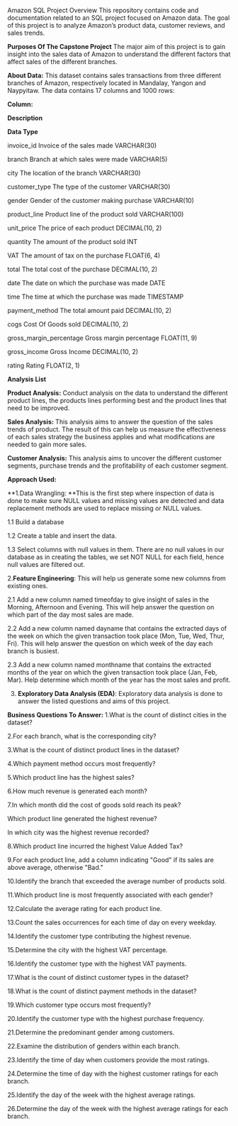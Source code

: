 Amazon SQL Project
Overview
This repository contains code and documentation related to an SQL project focused on Amazon data. The goal of this project is to analyze Amazon’s product data, customer reviews, and sales trends.

**Purposes Of The Capstone Project**
The major aim of this project is to gain insight into the sales data of Amazon to understand the different factors that affect sales of the different branches.

**About Data:**
This dataset contains sales transactions from three different branches of Amazon, respectively located in Mandalay, Yangon and Naypyitaw. The data contains 17 columns and 1000 rows:

**Column:**

**Description**

**Data Type**

invoice_id
Invoice of the sales made
VARCHAR(30)

branch
Branch at which sales were made
VARCHAR(5)

city
The location of the branch
VARCHAR(30)

customer_type
The type of the customer
VARCHAR(30)

gender
Gender of the customer making purchase
VARCHAR(10)

product_line
Product line of the product sold
VARCHAR(100)

unit_price
The price of each product
DECIMAL(10, 2)

quantity
The amount of the product sold
INT

VAT
The amount of tax on the purchase
FLOAT(6, 4)

total
The total cost of the purchase
DECIMAL(10, 2)

date
The date on which the purchase was made
DATE

time
The time at which the purchase was made
TIMESTAMP

payment_method
The total amount paid
DECIMAL(10, 2)

cogs
Cost Of Goods sold
DECIMAL(10, 2)

gross_margin_percentage
Gross margin percentage
FLOAT(11, 9)

gross_income
Gross Income
DECIMAL(10, 2)

rating
Rating
FLOAT(2, 1)


**Analysis List**

**Product Analysis:**
Conduct analysis on the data to understand the different product lines, the products lines performing best and the product lines that need to be improved.

**Sales Analysis:**
This analysis aims to answer the question of the sales trends of product. The result of this can help us measure the effectiveness of each sales strategy the business applies and what modifications are needed to gain more sales.

**Customer Analysis:**
This analysis aims to uncover the different customer segments, purchase trends and the profitability of each customer segment.


**Approach Used:**

**1.Data Wrangling: **This is the first step where inspection of data is done to make sure NULL values and missing values are detected and data replacement methods are used to replace missing or NULL values.


1.1          Build a database

1.2          Create a table and insert the data.

1.3          Select columns with null values in them. There are no null values in our database as in creating the tables, we set NOT  NULL for each field, hence null values are filtered out.


2.**Feature Engineering**: This will help us generate some new columns from existing ones.


2.1           Add a new column named timeofday to give insight of sales in the Morning, Afternoon and Evening. This will help answer the question on which part of the day most sales are made.

2.2          Add a new column named dayname that contains the extracted days of the week on which the given transaction took place (Mon, Tue, Wed, Thur, Fri). This will help answer the question on which week of the day each branch is busiest.

2.3        Add a new column named monthname that contains the extracted months of the year on which the given transaction took place (Jan, Feb, Mar). Help determine which month of the year has the most sales and profit.


3. **Exploratory Data Analysis (EDA)**: Exploratory data analysis is done to answer the listed questions and aims of this project.

**Business Questions To Answer:**
1.What is the count of distinct cities in the dataset?

2.For each branch, what is the corresponding city?

3.What is the count of distinct product lines in the dataset?

4.Which payment method occurs most frequently?

5.Which product line has the highest sales?

6.How much revenue is generated each month?

7.In which month did the cost of goods sold reach its peak?

Which product line generated the highest revenue?

In which city was the highest revenue recorded?

8.Which product line incurred the highest Value Added Tax?

9.For each product line, add a column indicating "Good" if its sales are above average, otherwise "Bad."

10.Identify the branch that exceeded the average number of products sold.

11.Which product line is most frequently associated with each gender?

12.Calculate the average rating for each product line.

13.Count the sales occurrences for each time of day on every weekday.

14.Identify the customer type contributing the highest revenue.

15.Determine the city with the highest VAT percentage.

16.Identify the customer type with the highest VAT payments.

17.What is the count of distinct customer types in the dataset?

18.What is the count of distinct payment methods in the dataset?

19.Which customer type occurs most frequently?

20.Identify the customer type with the highest purchase frequency.

21.Determine the predominant gender among customers.

22.Examine the distribution of genders within each branch.

23.Identify the time of day when customers provide the most ratings.

24.Determine the time of day with the highest customer ratings for each branch.

25.Identify the day of the week with the highest average ratings.

26.Determine the day of the week with the highest average ratings for each branch.

